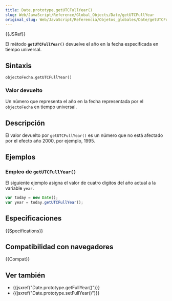 ```yaml
---
title: Date.prototype.getUTCFullYear()
slug: Web/JavaScript/Reference/Global_Objects/Date/getUTCFullYear
original_slug: Web/JavaScript/Referencia/Objetos_globales/Date/getUTCFullYear
---
```


{{JSRef}}

El método **`getUTCFullYear()`** devuelve el año en la fecha especificada en tiempo universal.

## Sintaxis

```
objectoFecha.getUTCFullYear()
```

### Valor devuelto

Un número que representa el año en la fecha representada por el `objectoFecha` en tiempo universal.

## Descripción

El valor devuelto por `getUTCFullYear()` es un número que no está afectado por el efecto año 2000, por ejemplo, 1995.

## Ejemplos

### Empleo de `getUTCFullYear()`

El siguiente ejemplo asigna el valor de cuatro digitos del año actual a la variable `year`.

```js
var today = new Date();
var year = today.getUTCFullYear();
```

## Especificaciones

{{Specifications}}

## Compatibilidad con navegadores

{{Compat}}

## Ver también

- {{jsxref("Date.prototype.getFullYear()")}}
- {{jsxref("Date.prototype.setFullYear()")}}
